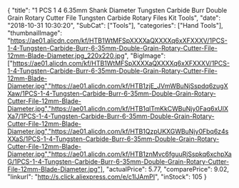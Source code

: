 {
	"title": "1 PCS 1 4  6.35mm Shank Diameter Tungsten Carbide Burr Double Grain Rotary Cutter File Tungsten Carbide Rotary Files Kit Tools",
	"date": "2018-10-31 10:30:20",
	"SubCat": ["Tools"],
	"categories": ["Hand Tools"],
	"thumbnailImage": "https://ae01.alicdn.com/kf/HTB1WtMFSpXXXXaQXXXXq6xXFXXXV/1PCS-1-4-Tungsten-Carbide-Burr-6-35mm-Double-Grain-Rotary-Cutter-File-12mm-Blade-Diameter.jpg_220x220.jpg",
	"BigImage": ["https://ae01.alicdn.com/kf/HTB1WtMFSpXXXXaQXXXXq6xXFXXXV/1PCS-1-4-Tungsten-Carbide-Burr-6-35mm-Double-Grain-Rotary-Cutter-File-12mm-Blade-Diameter.jpg","https://ae01.alicdn.com/kf/HTB1zjE_JVmWBuNjSspdq6zugXXaw/1PCS-1-4-Tungsten-Carbide-Burr-6-35mm-Double-Grain-Rotary-Cutter-File-12mm-Blade-Diameter.jpg","https://ae01.alicdn.com/kf/HTB1qlTmKkCWBuNjy0Faq6xUlXXa7/1PCS-1-4-Tungsten-Carbide-Burr-6-35mm-Double-Grain-Rotary-Cutter-File-12mm-Blade-Diameter.jpg","https://ae01.alicdn.com/kf/HTB1QzpUKXGWBuNjy0Fbq6z4sXXaS/1PCS-1-4-Tungsten-Carbide-Burr-6-35mm-Double-Grain-Rotary-Cutter-File-12mm-Blade-Diameter.jpg","https://ae01.alicdn.com/kf/HTB1znMvc6fguuRjSspkq6xchpXaG/1PCS-1-4-Tungsten-Carbide-Burr-6-35mm-Double-Grain-Rotary-Cutter-File-12mm-Blade-Diameter.jpg"],
	"actualPrice": 5.77,
	"comparePrice": 9.02,
	"linkurl": "http://s.click.aliexpress.com/e/c1IJAmPI",
	"inStock": 105
}
